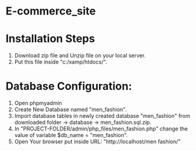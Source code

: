 # E-commerce_site
Installation Steps
================

1. Download zip file and Unzip file on your local server.
2. Put this file inside "c:/xamp/htdocs/".

Database Configuration:
==================

1. Open phpmyadmin
2. Create New Database named "men_fashion".
3. Import database tables in newly created database "men_fashion" from downloaded folder -> database -> men_fashion.sql.zip.
4. In "PROJECT-FOLDER/admin/php_files/men_fashion.php" change the value of variable $db_name = "men_fashion".
5. Open Your browser put inside URL: "http://localhost/men fashion/"
